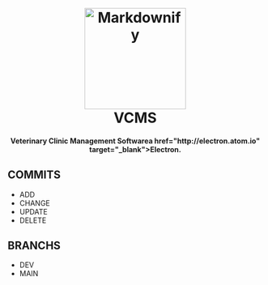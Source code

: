 
<h1 align="center">
  <br>
  <img src="https://i.morioh.com/139b757e13.png" alt="Markdownify" width="200"></a>
  <br>
  VCMS
  <br>
</h1>

<h4 align="center">Veterinary Clinic Management Softwarea href="http://electron.atom.io" target="_blank">Electron</a>.</h4>

## COMMITS

* ADD
* CHANGE
* UPDATE
* DELETE

## BRANCHS

* DEV
* MAIN
